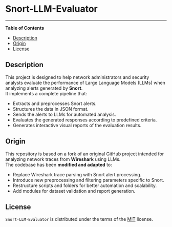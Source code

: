# Snort-LLM-Evaluator

-----

**Table of Contents**

- [Description](#description)
- [Origin](#origin)
- [License](#license)

## Description

This project is designed to help network administrators and security analysts evaluate the performance of Large Language Models (LLMs) when analyzing alerts generated by **Snort**.  
It implements a complete pipeline that:
- Extracts and preprocesses Snort alerts.
- Structures the data in JSON format.
- Sends the alerts to LLMs for automated analysis.
- Evaluates the generated responses according to predefined criteria.
- Generates interactive visual reports of the evaluation results.

## Origin

This repository is based on a fork of an original GitHub project intended for analyzing network traces from **Wireshark** using LLMs.  
The codebase has been **modified and adapted** to:
- Replace Wireshark trace parsing with Snort alert processing.
- Introduce new preprocessing and filtering parameters specific to Snort.
- Restructure scripts and folders for better automation and scalability.
- Add modules for dataset validation and report generation.

## License

`Snort-LLM-Evaluator` is distributed under the terms of the [MIT](https://spdx.org/licenses/MIT.html) license.
